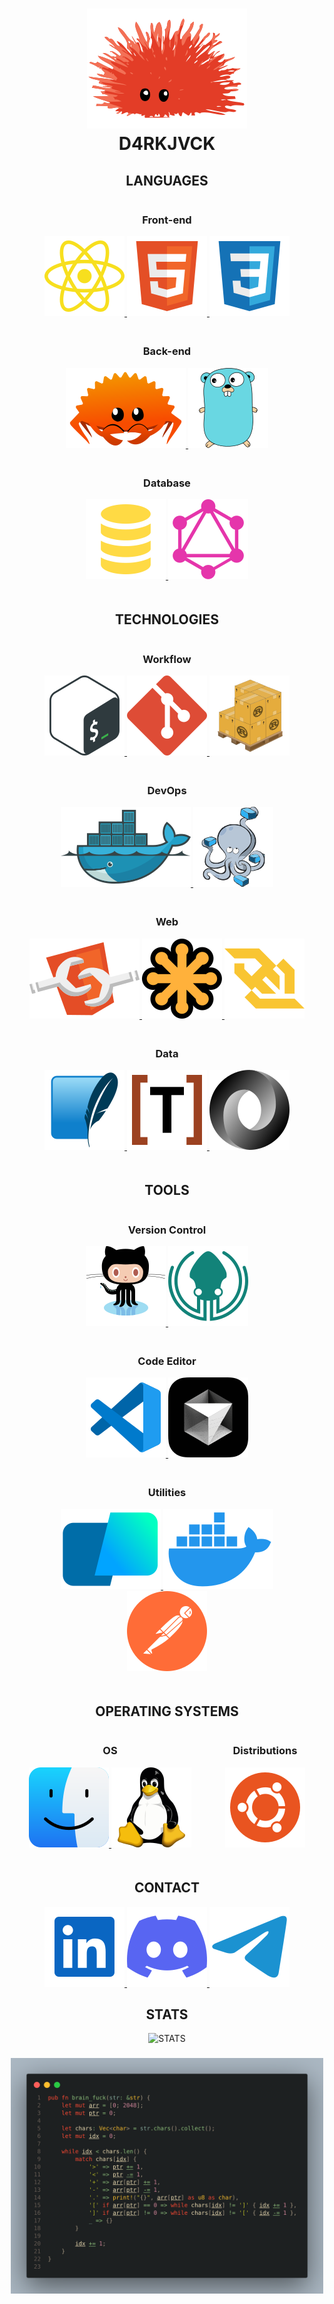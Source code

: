 <h1 align=center >
  <img alt="Ferris" src="./icons/unsafe.svg">
  <br>
  D4RKJVCK
</h1>

<!-- LANGUAGES -->
<section align=center>
  <h2>LANGUAGES</h2>
  <article style="display: inline-block; margin: 0px 25px 20px 25px">
    <h3>Front-end</h3>
      <a href="https://developer.mozilla.org/en-US/docs/Web/JavaScript">
        <img src="icons/javascript.svg" alt="JS">
      </a>
      <a href="https://developer.mozilla.org/en-US/docs/Web/HTML">
        <img src="./icons/html.svg" alt="HTML">
      </a>
      <a href="https://developer.mozilla.org/en-US/docs/Web/CSS">
        <img src="./icons/css.svg" alt="CSS">
      </a>
  </article>
  <article style="display: inline-block; margin: 0px 25px 20px 25px">
    <h3>Back-end</h3>
    <a href="https://www.rust-lang.org">
      <img src="./icons/ferris.svg" alt="RUST">
    </a>
    <a href="https://go.dev">
      <img src="./icons/gopher.svg" alt="GO">
    </a>
  </article>
  <article style="display: inline-block; margin: 0px 25px 20px 25px">
    <h3>Database</h3>
    <a href="https://sql.sh/">
      <img src="./icons/sql.svg" alt="SQL">
    </a>
    <a href="https://graphql.org">
      <img src="./icons/graphql.svg" alt="GRAPHQL">
    </a>
  </article>
</section>

<!-- TECHNOLOGIES -->
<section align=center>
  <h2>TECHNOLOGIES</h2>
  <article style="display: inline-block; margin: 0px 25px 20px 25px">
    <h3>Workflow</h3>
    <a href="https://www.gnu.org/software/bash/manual/bash.html">
      <img src="./icons/bash.svg" alt="BASH">
    </a>
    <a href="https://git-scm.com/">
      <img src="./icons/git.svg" alt="GIT">
    </a>
    <a href="https://doc.rust-lang.org/cargo/">
      <img src="./icons/cargo.svg" alt="CARGO">
    </a>
  </article>
  <article style="display: inline-block; margin: 0px 25px 20px 25px">
    <h3>DevOps</h3>
    <a href="https://www.docker.com/">
      <img src="./icons/docker.svg" alt="DOCKER">
    </a>
    <a href="https://docs.docker.com/compose/">
      <img src="./icons/compose.svg" alt="COMPOSE">
    </a>
  </article>
  <article style="display: inline-block; margin: 0px 25px 20px 25px">
    <h3>Web</h3>
    <a href="https://developer.mozilla.org/fr/docs/Web/API/Web_components">
      <img src="./icons/components.svg" alt="COMPONENTS">
    </a>
    <a href="https://developer.mozilla.org/en-US/docs/Web/SVG">
      <img src="./icons/svg.svg" alt="SVG">
    </a>
    <a href="https://developer.mozilla.org/en-US/docs/Web/API/WebSocket">
      <img src="./icons/websocket.svg" alt="WEBSOCKET">
    </a>
  </article>
  <article style="display: inline-block; margin: 0px 25px 20px 25px">
    <h3>Data</h3>
    <a href="https://sqlite.org/">
      <img src="./icons/sqlite.svg" alt="SQLITE">
    </a>
    <a href="https://toml.io/en/">
      <img src="./icons/toml.svg" alt="TOML">
    </a>
    <a href="https://www.json.org/json-en.html">
      <img src="./icons/json.svg" alt="JSON">
    </a>
  </article>
</section>

<!-- TOOLS -->
<section align=center>
  <h2>TOOLS</h2>
  <article style="display: inline-block; margin: 0px 25px 20px 25px">
    <h3>Version Control</h3>
    <a href="">
      <img src="./icons/github.svg" alt="GITHUB">
    </a>
    <a href="">
      <img src="./icons/gitkraken.svg" alt="KRAKEN">
    </a>
  </article>
  <article style="display: inline-block; margin: 0px 25px 20px 25px">
    <h3>Code Editor</h3>
    <a href="">
      <img src="./icons/vscode.svg" alt="VSCODE">
    </a>
    <a href="">
      <img src="./icons/cursor.svg" alt="CURSOR">
    </a>
  </article>
  <article style="display: inline-block; margin: 0px 25px 20px 25px">
    <h3>Utilities</h3>
    <a href="">
      <img src="./icons/warp.svg" alt="WARP">
    </a>
    <a href="">
      <img src="./icons/desktop.svg" alt="DESKTOP">
    </a>
    <a href="">
      <img src="./icons/postman.svg" alt="POSTMAN">
    </a>
  </article>
</section>

<!-- OPERATING SYSTEM -->
<section align=center>
  <h2>OPERATING SYSTEMS</h2>
  <article style="display: inline-block; margin: 0px 25px 20px 25px">
    <h3>OS</h3>
    <a href="">
      <img src="./icons/macos.svg" alt="MACOS">
    </a>
    <a href="">
      <img src="./icons/tux.svg" alt="LINUX">
    </a>
  </article>
  <article style="display: inline-block; margin: 0px 25px 20px 25px">
    <h3>Distributions</h3>
    <a href="">
      <img src="./icons/ubuntu.svg" alt="UBUNTU">
    </a>
  </article>
</section>

<!-- CONTACT -->
<section align=center>
  <h2>CONTACT</h2>
  <a href="https://www.linkedin.com/in/d4rkjvck">
    <img src="./icons/linked_in.svg" alt="LINKEDIN">
  </a>
  <a href="">
    <img src="./icons/discord.svg" alt="DISCORD">
  </a>
  <a href="">
    <img src="./icons/telegram.svg" alt="TELEGRAM">
  </a>
</section>


<!-- STATS -->
<section align=center>
  <h2>STATS</h2>
  <img src="https://github-readme-stats.vercel.app/api?username=d4rkjvck&show_icons=true&theme=transparent" alt="STATS">
</section>

<h3 align=center>
  <img alt="brain_fuck" src="./brain_fuck.png" width="500px">
</h3>
